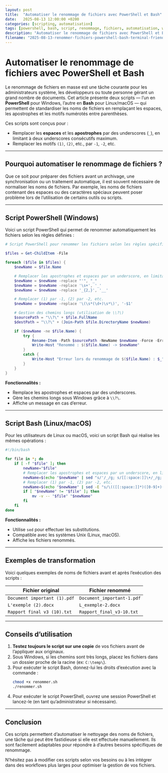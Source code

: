 ```yaml
---
layout: post
title:  "Automatiser le renommage de fichiers avec PowerShell et Bash"
date:   2025-08-13 12:00:00 +0200
categories: [scripting, automatisation]
tags: [powershell, bash, script, renommage, fichiers, automatisation, windows, linux]
description: "Automatiser le renommage de fichiers avec PowerShell et Bash terminal-friendly"
filename: "2025-08-13-renommer-fichiers-powershell-bash-terminal-friendly.md"
---
```


# Automatiser le renommage de fichiers avec PowerShell et Bash

Le renommage de fichiers en masse est une tâche courante pour les administrateurs système, les développeurs ou toute personne gérant un grand nombre de documents. Cet article présente deux scripts — l’un en **PowerShell** pour Windows, l’autre en **Bash** pour Linux/macOS — qui permettent de standardiser les noms de fichiers en remplaçant les espaces, les apostrophes et les motifs numérotés entre parenthèses.

Ces scripts sont conçus pour :
- Remplacer les **espaces** et les **apostrophes** par des underscores (`_`), en limitant à deux underscores consécutifs maximum.
- Remplacer les motifs `(1)`, `(2)`, etc., par `-1`, `-2`, etc.

---

## Pourquoi automatiser le renommage de fichiers ?

Que ce soit pour préparer des fichiers avant un archivage, une synchronisation ou un traitement automatique, il est souvent nécessaire de normaliser les noms de fichiers. Par exemple, les noms de fichiers contenant des espaces ou des caractères spéciaux peuvent poser problème lors de l’utilisation de certains outils ou scripts.

---

## Script PowerShell (Windows)

Voici un script PowerShell qui permet de renommer automatiquement les fichiers selon les règles définies :

```powershell
# Script PowerShell pour renommer les fichiers selon les règles spécifiées

$files = Get-ChildItem -File

foreach ($file in $files) {
    $newName = $file.Name

    # Remplacer les apostrophes et espaces par un underscore, en limitant à deux underscores consécutifs
    $newName = $newName -replace "'", "_"
    $newName = $newName -replace '\s+', '_'
    $newName = $newName -replace '_{2,}', '__'

    # Remplacer (1) par -1, (2) par -2, etc.
    $newName = $newName -replace '\(\s*(\d+)\s*\)', '-$1'

    # Gestion des chemins longs (utilisation de \\?\)
    $sourcePath = "\\?\" + $file.FullName
    $destPath = "\\?\" + (Join-Path $file.DirectoryName $newName)

    if ($newName -ne $file.Name) {
        try {
            Rename-Item -Path $sourcePath -NewName $newName -Force -ErrorAction Stop
            Write-Host "Renommé : $($file.Name) -> $newName"
        }
        catch {
            Write-Host "Erreur lors du renommage de $($file.Name) : $_"
        }
    }
}
```

**Fonctionnalités :**
- Remplace les apostrophes et espaces par des underscores.
- Gère les chemins longs sous Windows grâce à `\\?\`.
- Affiche un message en cas d’erreur.

---

## Script Bash (Linux/macOS)

Pour les utilisateurs de Linux ou macOS, voici un script Bash qui réalise les mêmes opérations :

```bash
#!/bin/bash

for file in *; do
    if [ -f "$file" ]; then
        newName="$file"
        # Remplacer les apostrophes et espaces par un underscore, en limitant à deux underscores consécutifs
        newName=$(echo "$newName" | sed "s/'/_/g; s/[[:space:]]\+/_/g; s/__\+/__/g")
        # Remplacer (1) par -1, (2) par -2, etc.
        newName=$(echo "$newName" | sed -E "s/\(([[:space:]]*)([0-9]+)([[:space:]]*)\)/-\2/g")
        if [ "$newName" != "$file" ]; then
            mv -v -- "$file" "$newName"
        fi
    fi
done
```

**Fonctionnalités :**
- Utilise `sed` pour effectuer les substitutions.
- Compatible avec les systèmes Unix (Linux, macOS).
- Affiche les fichiers renommés.

---

## Exemples de transformation

Voici quelques exemples de noms de fichiers avant et après l’exécution des scripts :

| Fichier original                | Fichier renommé                  |
|----------------------------------|-----------------------------------|
| `Document important (1).pdf`     | `Document_important-1.pdf`        |
| `L'exemple (2).docx`             | `L_exemple-2.docx`                |
| `Rapport final v3 (10).txt`      | `Rapport_final_v3-10.txt`         |

---

## Conseils d’utilisation

1. **Testez toujours le script sur une copie** de vos fichiers avant de l’appliquer aux originaux.
2. Sous Windows, si les chemins sont très longs, placez les fichiers dans un dossier proche de la racine (ex: `C:\temp\`).
3. Pour exécuter le script Bash, donnez-lui les droits d’exécution avec la commande :
   ```bash
   chmod +x renommer.sh
   ./renommer.sh
   ```
4. Pour exécuter le script PowerShell, ouvrez une session PowerShell et lancez-le (en tant qu’administrateur si nécessaire).

---

## Conclusion

Ces scripts permettent d’automatiser le nettoyage des noms de fichiers, une tâche qui peut être fastidieuse si elle est effectuée manuellement. Ils sont facilement adaptables pour répondre à d’autres besoins spécifiques de renommage.

N’hésitez pas à modifier ces scripts selon vos besoins ou à les intégrer dans des workflows plus larges pour optimiser la gestion de vos fichiers.


